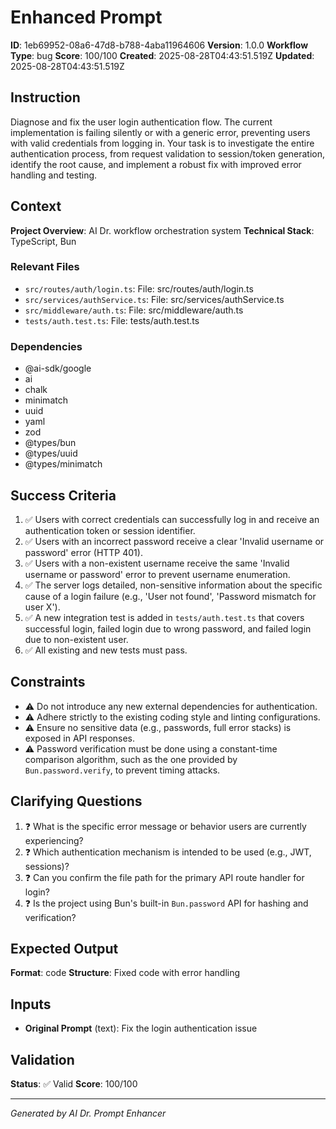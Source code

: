 # Enhanced Prompt

**ID**: 1eb69952-08a6-47d8-b788-4aba11964606
**Version**: 1.0.0
**Workflow Type**: bug
**Score**: 100/100
**Created**: 2025-08-28T04:43:51.519Z
**Updated**: 2025-08-28T04:43:51.519Z

## Instruction
Diagnose and fix the user login authentication flow. The current implementation is failing silently or with a generic error, preventing users with valid credentials from logging in. Your task is to investigate the entire authentication process, from request validation to session/token generation, identify the root cause, and implement a robust fix with improved error handling and testing.

## Context
**Project Overview**: AI Dr. workflow orchestration system
**Technical Stack**: TypeScript, Bun
### Relevant Files
- `src/routes/auth/login.ts`: File: src/routes/auth/login.ts
- `src/services/authService.ts`: File: src/services/authService.ts
- `src/middleware/auth.ts`: File: src/middleware/auth.ts
- `tests/auth.test.ts`: File: tests/auth.test.ts
### Dependencies
- @ai-sdk/google
- ai
- chalk
- minimatch
- uuid
- yaml
- zod
- @types/bun
- @types/uuid
- @types/minimatch

## Success Criteria
1. ✅ Users with correct credentials can successfully log in and receive an authentication token or session identifier.
2. ✅ Users with an incorrect password receive a clear 'Invalid username or password' error (HTTP 401).
3. ✅ Users with a non-existent username receive the same 'Invalid username or password' error to prevent username enumeration.
4. ✅ The server logs detailed, non-sensitive information about the specific cause of a login failure (e.g., 'User not found', 'Password mismatch for user X').
5. ✅ A new integration test is added in `tests/auth.test.ts` that covers successful login, failed login due to wrong password, and failed login due to non-existent user.
6. ✅ All existing and new tests must pass.

## Constraints
- ⚠️ Do not introduce any new external dependencies for authentication.
- ⚠️ Adhere strictly to the existing coding style and linting configurations.
- ⚠️ Ensure no sensitive data (e.g., passwords, full error stacks) is exposed in API responses.
- ⚠️ Password verification must be done using a constant-time comparison algorithm, such as the one provided by `Bun.password.verify`, to prevent timing attacks.

## Clarifying Questions
1. ❓ What is the specific error message or behavior users are currently experiencing?
2. ❓ Which authentication mechanism is intended to be used (e.g., JWT, sessions)?
3. ❓ Can you confirm the file path for the primary API route handler for login?
4. ❓ Is the project using Bun's built-in `Bun.password` API for hashing and verification?

## Expected Output
**Format**: code
**Structure**: Fixed code with error handling

## Inputs
- **Original Prompt** (text): Fix the login authentication issue

## Validation
**Status**: ✅ Valid
**Score**: 100/100

---
*Generated by AI Dr. Prompt Enhancer*